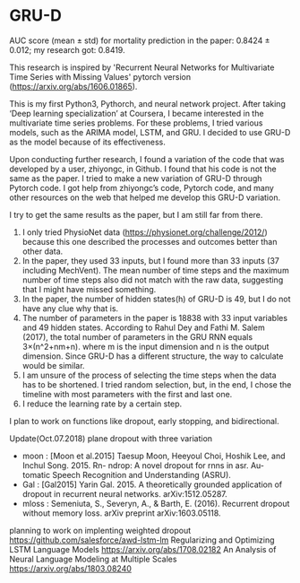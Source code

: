 # GRU-D
AUC score (mean ± std) for mortality prediction in the paper: 0.8424 ± 0.012; my research got: 0.8419.

This research is inspired by 'Recurrent Neural Networks for Multivariate Time Series with Missing Values' pytorch version (https://arxiv.org/abs/1606.01865).

This is my first Python3, Pythorch, and neural network project. After taking ‘Deep learning specialization’ at Coursera, I became interested in the multivariate time series problems. For these problems, I tried various models, such as the ARIMA model, LSTM, and GRU. I decided to use GRU-D as the model because of its effectiveness.

Upon conducting further research, I found a variation of the code that was developed by a user, zhiyongc, in Github. I found that his code is not the same as the paper. I tried to make a new variation of GRU-D through Pytorch code. I got help from zhiyongc’s code, Pytorch code, and many other resources on the web that helped me develop this GRU-D variation.

I try to get the same results as the paper, but I am still far from there.
1. I only tried PhysioNet data (https://physionet.org/challenge/2012/) because this one described the processes and outcomes better than other data.
2. In the paper, they used 33 inputs, but I found more than 33 inputs (37 including MechVent). The mean number of time steps and the maximum number of time steps also did not match with the raw data, suggesting that I might have missed something.
3. In the paper, the number of hidden states(h) of GRU-D is 49, but I do not have any clue why that is.
4. The number of parameters in the paper is 18838 with 33 input variables and 49 hidden states. According to Rahul Dey and Fathi M. Salem (2017), the total number of parameters in the GRU RNN equals 3×(n^2+nm+n). where m is the input dimension and n is the output dimension. Since GRU-D has a different structure, the way to calculate would be similar.
5. I am unsure of the process of selecting the time steps when the data has to be shortened. I tried random selection, but, in the end, I chose the timeline with most parameters with the first and last one.
6. I reduce the learning rate by a certain step. 

I plan to work on functions like dropout, early stopping, and bidirectional.

Update(Oct.07.2018)
plane dropout with three variation
  + moon : [Moon et al.2015] Taesup Moon, Heeyoul Choi, Hoshik Lee, and Inchul Song. 2015. Rn- ndrop: A novel dropout for rnns in asr. Au- tomatic Speech Recognition and Understanding (ASRU).
  + Gal : [Gal2015] Yarin Gal. 2015. A theoretically grounded application of dropout in recurrent neural networks. arXiv:1512.05287.
  + mloss : Semeniuta, S., Severyn, A., & Barth, E. (2016). Recurrent dropout without memory loss. arXiv preprint arXiv:1603.05118.
  
planning to work on implenting weighted dropout
https://github.com/salesforce/awd-lstm-lm
Regularizing and Optimizing LSTM Language Models https://arxiv.org/abs/1708.02182
An Analysis of Neural Language Modeling at Multiple Scales https://arxiv.org/abs/1803.08240
